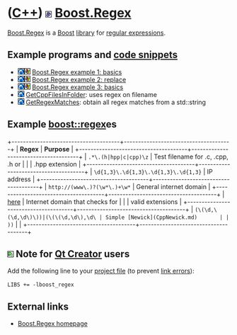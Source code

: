 # ([C++](Cpp.md)) ![Boost](PicBoost.png) [Boost.Regex](CppBoostRegex.md)

[Boost.Regex](CppBoostRegex.md) is a [Boost](CppBoost.md)
[library](CppLibrary.md) for [regular expressions](CppRegex.md).

## Example programs and [code snippets](CppCodeSnippets.md)

-   ![Lubuntu](PicLubuntu.png)![Windows](PicWindows.png) [Boost.Regex example 1: basics](CppBoostRegexExample1.md)
-   ![Lubuntu](PicLubuntu.png)![Windows](PicWindows.png) [Boost.Regex example 2: replace](CppBoostRegexExample2.md)
-   ![Lubuntu](PicLubuntu.png)![Windows](PicWindows.png) [Boost.Regex example 3: basics](CppBoostRegexExample3.md)
-   ![Lubuntu](PicLubuntu.png) [GetCppFilesInFolder](CppGetCppFilesInFolder.md): uses regex on filename
-   ![Lubuntu](PicLubuntu.png) [GetRegexMatches](CppGetRegexMatches.md): obtain all regex matches from a std::string

## Example [boost::regex](CppBoostRegex.md)es

+--------------------------------------+--------------------------------------+
| **Regex**                            | **Purpose**                          |
+--------------------------------------+--------------------------------------+
| `.*\.(h|hpp|c|cpp)\z`                | Test filename for .c, .cpp, .h or    |
|                                      | .hpp extension                       |
+--------------------------------------+--------------------------------------+
| `\d{1,3}\.\d{1,3}\.\d{1,3}\.\d{1,3}` | IP address                           |
+--------------------------------------+--------------------------------------+
| `http://(www\.)?(\w*\.)+\w*`         | General internet domain              |
+--------------------------------------+--------------------------------------+
| [here](CppRegexDomain.txt)           | Internet domain that checks for      |
|                                      | valid extensions                     |
+--------------------------------------+--------------------------------------+
| `(\(\d,\(\d,\d\)\))|(\(\(\d,\d\),\d\ | Simple [Newick](CppNewick.md)       |
| ))`                                  |                                      |
+--------------------------------------+--------------------------------------+

## ![Qt Creator](PicQtCreator.png) Note for [Qt Creator](CppQtCreator.md) users

Add the following line to your [project file](CppQtProjectFile.md) (to
prevent [link errors](CppLinkError.md)):

```
LIBS += -lboost_regex
```

## External links

 * [Boost.Regex homepage](http://www.boost.org/doc/libs/1_43_0/libs/regex/doc/html/index.html)
